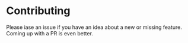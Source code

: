 # Contributing

Please iase an issue if you have an idea about a new or missing feature.  
Coming up with a PR is even better.
